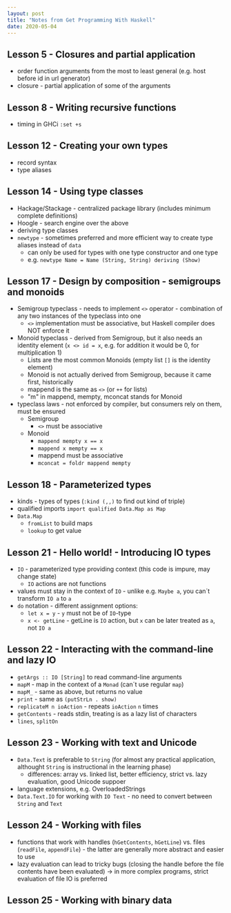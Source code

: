 ```yaml
---
layout: post
title: "Notes from Get Programming With Haskell"
date: 2020-05-04
---
```


## Lesson 5 - Closures and partial application
* order function arguments from the most to least general (e.g. host before id in url generator)
* closure - partial application of some of the arguments

## Lesson 8 - Writing recursive functions
* timing in GHCi `:set +s`

## Lesson 12 - Creating your own types
* record syntax
* type aliases

## Lesson 14 - Using type classes
* Hackage/Stackage - centralized package library (includes minimum complete definitions)
* Hoogle - search engine over the above
* deriving type classes
* `newtype` - sometimes preferred and more efficient way to create type aliases instead of `data`
  * can only be used for types with one type constructor and one type
  * e.g. `newtype Name = Name (String, String) deriving (Show)`

## Lesson 17 - Design by composition - semigroups and monoids
* Semigroup typeclass - needs to implement `<>` operator - combination of any two instances of the typeclass into one
  * `<>` implementation must be associative, but Haskell compiler does NOT enforce it
* Monoid typeclass - derived from Semigroup, but it also needs an identity element (`x <> id = x`, e.g. for addition it would be 0, for multiplication 1)
  * Lists are the most common Monoids (empty list `[]` is the identity element)
  * Monoid is not actually derived from Semigroup, because it came first, historically
  * mappend is the same as `<>` (or `++` for lists)
  * "m" in mappend, mempty, mconcat stands for Monoid
* typeclass laws - not enforced by compiler, but consumers rely on them, must be ensured
  * Semigroup
    * `<>` must be associative
  * Monoid
    * `mappend mempty x == x`
    * `mappend x mempty == x`
    * mappend must be associative
    * `mconcat = foldr mappend mempty`

## Lesson 18 - Parameterized types
* kinds - types of types (`:kind (,,)` to find out kind of triple)
* qualified imports `import qualified Data.Map as Map`
* `Data.Map`
  * `fromList` to build maps
  * `lookup` to get value

## Lesson 21 - Hello world! - Introducing IO types
* `IO` - parameterized type providing context (this code is impure, may change state)
  * `IO` actions are not functions
* values must stay in the context of `IO` - unlike e.g. `Maybe a`, you can´t transform `IO a` to `a`
* `do` notation - different assignment options:
  * `let x = y` - `y` must not be of `IO`-type
  * `x <- getLine` - getLine is `IO` action, but `x` can be later treated as `a`, not `IO a`

## Lesson 22 - Interacting with the command-line and lazy IO
* `getArgs :: IO [String]` to read command-line arguments
* `mapM` - map in the context of a `Monad` (can´t use regular `map`)
* `mapM_` - same as above, but returns no value
* `print` - same as `(putStrLn . show)`
* `replicateM n ioAction` - repeats `ioAction` `n` times
* `getContents` - reads stdin, treating is as a lazy list of characters
* `lines`, `splitOn`

## Lesson 23 - Working with text and Unicode
* `Data.Text` is preferable to `String` (for almost any practical application, althought `String` is instructional in the learning phase)
  * differences: array vs. linked list, better efficiency, strict vs. lazy evaluation, good Unicode suppoer
* language extensions, e.g. OverloadedStrings
* `Data.Text.IO` for working with `IO Text` - no need to convert between `String` and `Text`

## Lesson 24 - Working with files
* functions that work with handles (`hGetContents`, `hGetLine`) vs. files (`readFile`, `appendFile`) - the latter are generally more abstract and easier to use
* lazy evaluation can lead to tricky bugs (closing the handle before the file contents have been evaluated) -> in more complex programs, strict evaluation of file IO is preferred

## Lesson 25 - Working with binary data

